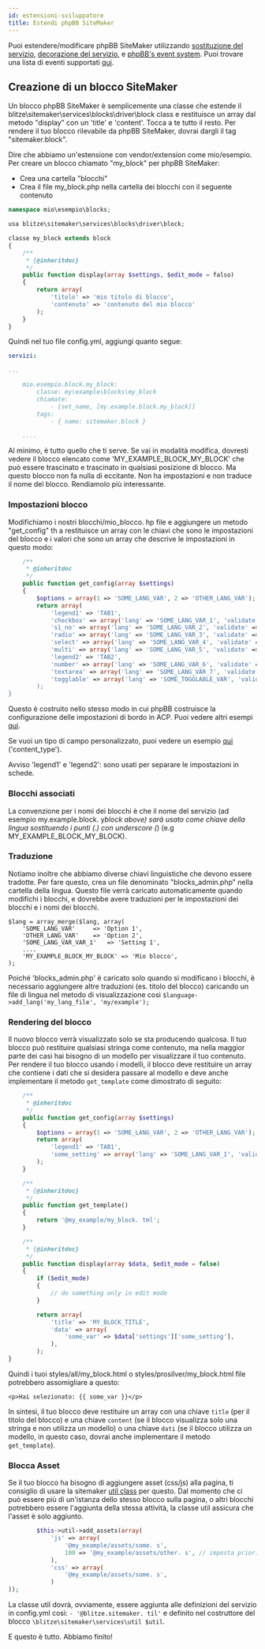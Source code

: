 ```yaml
---
id: estensioni-sviluppatore
title: Estendi phpBB SiteMaker
---
```


Puoi estendere/modificare phpBB SiteMaker utilizzando [sostituzione del servizio](https://area51.phpbb.com/docs/dev/3.2.x/extensions/tutorial_advanced.html#using-service-replacement), [decorazione del servizio](https://area51.phpbb.com/docs/dev/3.2.x/extensions/tutorial_advanced.html#using-service-decoration), e [phpBB's event system](https://area51.phpbb.com/docs/dev/3.2.x/extensions/tutorial_events.html). Puoi trovare una lista di eventi supportati [qui](./developer-events.md).

## Creazione di un blocco SiteMaker

Un blocco phpBB SiteMaker è semplicemente una classe che estende il blitze\sitemaker\services\blocks\driver\block class e restituisce un array dal metodo "display" con un 'title' e 'content'. Tocca a te tutto il resto. Per rendere il tuo blocco rilevabile da phpBB SiteMaker, dovrai dargli il tag "sitemaker.block".

Dire che abbiamo un'estensione con vendor/extension come mio/esempio. Per creare un blocco chiamato "my_block" per phpBB SiteMaker:

- Crea una cartella "blocchi"
- Crea il file my_block.php nella cartella dei blocchi con il seguente contenuto

```php
namespace mio\esempio\blocks;

usa blitze\sitemaker\services\blocks\driver\block;

classe my_block extends block
{
    /**
     * {@inheritdoc}
     */
    public function display(array $settings, $edit_mode = falso)
    {
        return array(
            'titolo' => 'mio titolo di blocco',
            'contenuto' => 'contenuto del mio blocco'
        );
    }
}
```

Quindi nel tuo file config.yml, aggiungi quanto segue:

```yml
servizi:

...

    mio.esempio.block.my_block:
        classe: my\example\blocks\my_block
        chiamate:
            - [set_name, [my.example.block.my_block]]
        tags:
            - { name: sitemaker.block }

    ....

```

Al minimo, è tutto quello che ti serve. Se vai in modalità modifica, dovresti vedere il blocco elencato come 'MY_EXAMPLE_BLOCK_MY_BLOCK' che può essere trascinato e trascinato in qualsiasi posizione di blocco. Ma questo blocco non fa nulla di eccitante. Non ha impostazioni e non traduce il nome del blocco. Rendiamolo più interessante.

### Impostazioni blocco

Modifichiamo i nostri blocchi/mio_blocco. hp file e aggiungere un metodo "get_config" th a restituisce un array con le chiavi che sono le impostazioni del blocco e i valori che sono un array che descrive le impostazioni in questo modo:

```php
    /**
     * @inheritdoc
     */
    public function get_config(array $settings)
    {
        $options = array(1 => 'SOME_LANG_VAR', 2 => 'OTHER_LANG_VAR');
        return array(
            'legend1' => 'TAB1',
            'checkbox' => array('lang' => 'SOME_LANG_VAR_1', 'validate' => 'string', 'type' => 'checkbox', 'options' => $options, 'default' => array(), 'spiegare' => falso),
            'sì_no' => array('lang' => 'SOME_LANG_VAR_2', 'validate' => 'bool', 'type' => 'radio:yes_no', 'explain' => false, 'default' => false),
            'radio' => array('lang' => 'SOME_LANG_VAR_3', 'validate' => 'bool', 'type' => 'radio', 'options' => $options, 'spiegare' => falso, 'default' => 'topic'),
            'select' => array('lang' => 'SOME_LANG_VAR_4', 'validate' => 'string', 'type' => 'select', 'options' => $options, 'default' => '', 'spiegare' => falso),
            'multi' => array('lang' => 'SOME_LANG_VAR_5', 'validate' => 'string', 'type' => 'multi_select', 'options' => $options, 'default' => array(), 'explain' => false),
            'legend2' => 'TAB2',
            'number' => array('lang' => 'SOME_LANG_VAR_6', 'validate' => 'int:0:20', 'type' => 'number:0:20', 'maxlength' => 2, 'explain' => false, 'default' => 5),
            'textarea' => array('lang' => 'SOME_LANG_VAR_7', 'validate' => 'string', 'type' => 'textarea:3:40', 'maxlength' => 2, 'explain' => true, 'default' => ''),
            'togglable' => array('lang' => 'SOME_TOGGLABLE_VAR', 'validate' => 'string', 'type' => 'select:1:0:toggle_key', 'options' => $options, 'default' => '', 'append' => '<div id="toggle_key-1">Mostra solo quando è selezionata l'opzione 1</div>'),
        );
}
```

Questo è costruito nello stesso modo in cui phpBB costruisce la configurazione delle impostazioni di bordo in ACP. Puoi vedere altri esempi [qui](https://github.com/phpbb/phpbb/blob/master/phpBB/includes/acp/acp_board.php).

Se vuoi un tipo di campo personalizzato, puoi vedere un esempio [qui](https://github.com/blitze/phpBB-ext-sitemaker_content/blob/develop/blocks/recent.php) ('content_type').

Avviso 'legend1' e 'legend2': sono usati per separare le impostazioni in schede.

### Blocchi associati

La convenzione per i nomi dei blocchi è che il nome del servizio (ad esempio my.example.block. y*block above) sarà usato come chiave della lingua sostituendo i punti (.) con underscore (*) (e.g MY_EXAMPLE_BLOCK_MY_BLOCK).

### Traduzione

Notiamo inoltre che abbiamo diverse chiavi linguistiche che devono essere tradotte. Per fare questo, crea un file denominato "blocks_admin.php" nella cartella della lingua. Questo file verrà caricato automaticamente quando modifichi i blocchi, e dovrebbe avere traduzioni per le impostazioni dei blocchi e i nomi dei blocchi.

    $lang = array_merge($lang, array(
        'SOME_LANG_VAR'     => 'Option 1',
        'OTHER_LANG_VAR'    => 'Option 2',
        'SOME_LANG_VAR_VAR_1'   => 'Setting 1',
        ....
        'MY_EXAMPLE_BLOCK_MY_BLOCK' => 'Mio blocco',
    );
    

Poiché 'blocks_admin.php' è caricato solo quando si modificano i blocchi, è necessario aggiungere altre traduzioni (es. titolo del blocco) caricando un file di lingua nel metodo di visualizzazione così `$language->add_lang('my_lang_file', 'my/example');`

### Rendering del blocco

Il nuovo blocco verrà visualizzato solo se sta producendo qualcosa. Il tuo blocco può restituire qualsiasi stringa come contenuto, ma nella maggior parte dei casi hai bisogno di un modello per visualizzare il tuo contenuto. Per rendere il tuo blocco usando i modelli, il blocco deve restituire un array che contiene i dati che si desidera passare al modello e deve anche implementare il metodo `get_template` come dimostrato di seguito:

```php
    /**
     * @inheritdoc
     */
    public function get_config(array $settings)
    {
        $options = array(1 => 'SOME_LANG_VAR', 2 => 'OTHER_LANG_VAR');
        return array(
            'legend1' => 'TAB1',
            'some_setting' => array('lang' => 'SOME_LANG_VAR_1', 'validate' => 'string', 'type' => 'checkbox', 'options' => $options, 'default' => array(), 'explain' => false),
        );
    }

    /**
     * {@inheritdoc}
     */
    public function get_template()
    {
        return '@my_example/my_block. tml';
    }

    /**
     * {@inheritdoc}
     */
    public function display(array $data, $edit_mode = false)
    {
        if ($edit_mode)
        {
            // do something only in edit mode
        }

        return array(
            'title' => 'MY_BLOCK_TITLE',
            'data' => array(
                'some_var' => $data['settings']['some_setting'],
            ),
        );
}
```

Quindi i tuoi styles/all/my_block.html o styles/prosilver/my_block.html file potrebbero assomigliare a questo:

    <p>Hai selezionato: {{ some_var }}</p>
    

In sintesi, il tuo blocco deve restituire un array con una chiave `title` (per il titolo del blocco) e una chiave `content` (se il blocco visualizza solo una stringa e non utilizza un modello) o una chiave `dati` (se il blocco utilizza un modello, in questo caso, dovrai anche implementare il metodo `get_template`).

### Blocca Asset

Se il tuo blocco ha bisogno di aggiungere asset (css/js) alla pagina, ti consiglio di usare la sitemaker [util class](https://github.com/blitze/phpBB-ext-sitemaker/blob/develop/services/util.php) per questo. Dal momento che ci può essere più di un'istanza dello stesso blocco sulla pagina, o altri blocchi potrebbero essere l'aggiunta della stessa attività, la classe util assicura che l'asset è solo aggiunto.

```php
        $this->util->add_assets(array(
            'js' => array(
                '@my_example/assets/some. s',
                100 => '@my_example/assets/other. s', // imposta priorità
            ),
            'css' => array(
                '@my_example/assets/some. s',
            )
));
```

La classe util dovrà, ovviamente, essere aggiunta alle definizioni del servizio in config.yml così: `- '@blitze.sitemaker. til'` e definito nel costruttore del blocco `\blitze\sitemaker\services\util $util`.

E questo è tutto. Abbiamo finito!